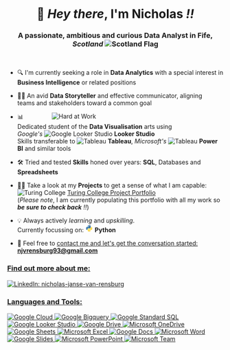 <h1 align="center">👋 <i>Hey there</i>, I'm Nicholas <i>!!</i></h1>
<h3 align="center">A passionate, ambitious and curious <b>Data Analyst</b> in Fife, <i>Scotland</i> <img src="https://em-content.zobj.net/source/joypixels/369/flag-scotland_1f3f4-e0067-e0062-e0073-e0063-e0074-e007f.png" alt="Scotland Flag" height="16">󠁧󠁢󠁳󠁣󠁴󠁿󠁧󠁢󠁳󠁣󠁴󠁿</h3>
<br>

- 🔍 I'm currently seeking a role in **Data Analytics** with a special interest in **Business Intelligence** or related positions

- 👨‍🏫 An avid **Data Storyteller** and effective communicator, aligning <br>teams and stakeholders toward a common goal

<img align="right" alt="Hard at Work" width="400" src="https://i.giphy.com/gh0RRgkTXedvF0pDc0.webp">

- 📊 Dedicated student of the **Data Visualisation** arts using <br>_Google's_ <img src="https://www.gstatic.com/analytics-lego/svg/ic_looker_studio.svg" alt="Google Looker Studio" width="18" height="18"/> **Looker Studio** <br>Skills transferable to <img src="https://cdn.worldvectorlogo.com/logos/tableau-software.svg" alt="Tableau" width="14" height="14"/> **Tableau**, _Microsoft's_ <img src="https://seeklogo.com/images/P/power-bi-icon-logo-E1B451ED39-seeklogo.com.png" alt="Tableau" width="14" height="14"/> **Power BI** and similar tools

- 🛠️ Tried and tested **Skills** honed over years: **SQL**, Databases and **Spreadsheets**

- 👨‍💻 Take a look at my **Projects** to get a sense of what I am capable: <img src="https://asset.brandfetch.io/idesu24UCd/idlp8WjDnQ.jpeg?updated=1720346757114" alt="Turing College" width="18" height="18"/> <a href="https://github.com/njvrensburg?tab=repositories">Turing College Project Portfolio</a><br>(<i>Please note</i>, I am currently populating this portfolio with all my work so <i><b>be sure to check back</b> !!</i>)

- 💡 Always actively *learning* and *upskilling*. <br>Currently focussing on: <img src="https://raw.githubusercontent.com/devicons/devicon/master/icons/python/python-original.svg" alt="Python" width="18" height="18"/> **Python**

- 📧 Feel free to <u>contact me<u> and let's get the conversation started: **njvrensburg93@gmail.com**
  
<h3 align="left">Find out more about me:</h3>
<p align="left">
<a href="https://www.linkedin.com/in/nicholas-janse-van-rensburg/" target="blank"><img align="center" src="https://raw.githubusercontent.com/rahuldkjain/github-profile-readme-generator/master/src/images/icons/Social/linked-in-alt.svg" alt="LinkedIn: nicholas-janse-van-rensburg" height="30" width="40" /></a>
</p>
  
<h3 align="left">Languages and Tools:</h3>
<p align="left"> <a href="https://cloud.google.com/" target="_blank" rel="noreferrer"> <img src="https://www.vectorlogo.zone/logos/google_cloud/google_cloud-icon.svg" alt="Google Cloud" width="40" height="40"/> </a>
  <a href="https://cloud.google.com/bigquery" target="_blank" rel="noreferrer"> <img src="https://cdn.worldvectorlogo.com/logos/google-bigquery-logo-1.svg" alt="Google Bigquery" width="40" height="40"/> </a>
  <a href="https://cloud.google.com/bigquery/docs/introduction-sql" target="_blank" rel="noreferrer"> <img src="https://symbols.getvecta.com/stencil_4/45_google-cloud-sql.35ca1b4c38.svg" alt="Google Standard SQL" width="40" height="40"/> </a>
  <a href="https://lookerstudio.google.com/" target="_blank" rel="noreferrer"> <img src="https://www.gstatic.com/analytics-lego/svg/ic_looker_studio.svg" alt="Google Looker Studio" width="40" height="40"/> </a>
  <a href="https://drive.google.com/drive/my-drive" target="_blank" rel="noreferrer"> <img src="https://cdn.worldvectorlogo.com/logos/google-drive.svg" alt="Google Drive" width="40" height="40"/> </a>
  <a href="https://www.microsoft.com/en-gb/microsoft-365/onedrive/online-cloud-storage" target="_blank" rel="noreferrer"> <img src="https://cdn.worldvectorlogo.com/logos/onedrive-1.svg" alt="Microsoft OneDrive" width="40" height="40"/> </a>
  <a href="https://docs.google.com/spreadsheets/" target="_blank" rel="noreferrer"> <img src="https://cdn.worldvectorlogo.com/logos/google-sheets-logo-icon.svg" alt="Google Sheets" width="40" height="40"/> </a>
  <a href="https://www.microsoft.com/en-gb/microsoft-365/excel" target="_blank" rel="noreferrer"> <img src="https://cdn.worldvectorlogo.com/logos/excel-4.svg" alt="Microsoft Excel" width="40" height="40"/> </a>
  <a href="https://docs.google.com/document/" target="_blank" rel="noreferrer"> <img src="https://cdn.worldvectorlogo.com/logos/google-docs-icon-2.svg" alt="Google Docs" width="40" height="40"/> </a>
  <a href="https://www.microsoft.com/en-gb/microsoft-365/word" target="_blank" rel="noreferrer"> <img src="https://cdn.worldvectorlogo.com/logos/word-1.svg" alt="Microsoft Word" width="40" height="40"/> </a>
  <a href="https://docs.google.com/presentation/" target="_blank" rel="noreferrer"> <img src="https://seeklogo.com/images/G/google-slides-logo-D3FF6CCA04-seeklogo.com.png" alt="Google Slides" height="40"/> </a>
  <a href="https://www.microsoft.com/en-gb/microsoft-365/powerpoint" target="_blank" rel="noreferrer"> <img src="https://cdn.worldvectorlogo.com/logos/powerpoint-2.svg" alt="Microsoft PowerPoint" width="40" height="40"/> </a>
  <a href="https://www.microsoft.com/en-gb/microsoft-teams/group-chat-software" target="_blank" rel="noreferrer"> <img src="https://cdn.worldvectorlogo.com/logos/microsoft-teams-1.svg" alt="Microsoft Team" width="40" height="40"/> </a>
